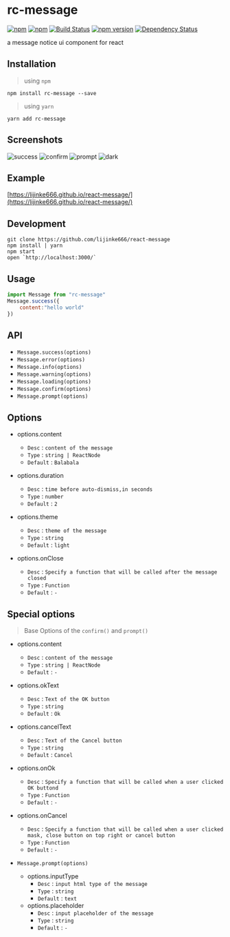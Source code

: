# rc-message
[![npm](https://img.shields.io/npm/dm/rc-message.svg?style=flat-square)](https://www.npmjs.com/package/rc-message)
[![npm](https://img.shields.io/npm/l/rc-message.svg?style=flat-square)](https://www.npmjs.com/package/rc-message)
[![Build Status](https://travis-ci.org/lijinke666/react-message.svg?branch=master)](https://travis-ci.org/lijinke666/react-message)
[![npm version](https://img.shields.io/npm/v/rc-message.svg?style=flat-square)](https://badge.fury.io/js/rc-message)
[![Dependency Status](https://beta.gemnasium.com/badges/github.com/lijinke666/react-message.svg?style=flat-square)](https://beta.gemnasium.com/projects/github.com/lijinke666/react-message)

a message notice ui component for react

## Installation
> using `npm`
```
npm install rc-message --save
```
> using `yarn`
```
yarn add rc-message
```

## Screenshots

![success](https://github.com/lijinke666/react-message/blob/master/screenshots/success.png)
![confirm](https://github.com/lijinke666/react-message/blob/master/screenshots/confirm.png)
![prompt](https://github.com/lijinke666/react-message/blob/master/screenshots/prompt.png)
![dark](https://github.com/lijinke666/react-message/blob/master/screenshots/dark.png)

## Example
[https://lijinke666.github.io/react-message/](https://lijinke666.github.io/react-message/)


## Development

```
git clone https://github.com/lijinke666/react-message
npm install | yarn
npm start
open `http://localhost:3000/`
```


## Usage
```jsx
import Message from "rc-message"
Message.success({
    content:"hello world"
})
```

## API 
- `Message.success(options)`
- `Message.error(options)`
- `Message.info(options)`
- `Message.warning(options)`
- `Message.loading(options)`
- `Message.confirm(options)`
- `Message.prompt(options)`

## Options 
- options.content
  - `Desc` : `content of the message`
  - `Type` : `string | ReactNode`
  - `Default` : `Balabala`

- options.duration 
  - `Desc` : `time before auto-dismiss,in seconds`
  - `Type` : `number`
  - `Default` : `2`

- options.theme 
  - `Desc` : `theme of the message`
  - `Type` : `string`
  - `Default` : `light`

- options.onClose 
  - `Desc` : `Specify a function that will be called after the message closed`
  - `Type` : `Function`
  - `Default` : `-`

## Special options
> Base Options of the `confirm()` and `prompt()`

- options.content
    - `Desc` : `content of the message`
    - `Type` : `string | ReactNode`
    - `Default` : `-`

- options.okText 
    - `Desc` : `Text of the OK button`
    - `Type` : `string`
    - `Default` : `Ok`

- options.cancelText 
    - `Desc` : `Text of the Cancel button`
    - `Type` : `string`
    - `Default` : `Cancel`

- options.onOk 
    - `Desc` : `Specify a function that will be called when a user clicked OK buttond`
    - `Type` : `Function`
    - `Default` : `-`
    
- options.onCancel 
    - `Desc` : `Specify a function that will be called when a user clicked mask, close button on top right or cancel button`
    - `Type` : `Function`
    - `Default` : `-`

- `Message.prompt(options)`
    - options.inputType
        - `Desc` : `input html type of the message`
        - `Type` : `string`
        - `Default` : `text`
    - options.placeholder 
        - `Desc` : `input placeholder of the message`
        - `Type` : `string`
        - `Default` : `-`


